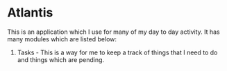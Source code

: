 # Atlantis

This is an application which I use for many of my day to day activity. It has many modules which are listed below:

1. Tasks - This is a way for me to keep a track of things that I need to do and things which are pending.
